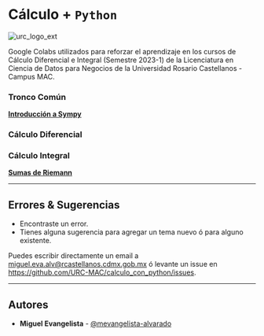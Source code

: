 # Cálculo + `Python`

![urc_logo_ext](https://github.com/URC-MAC/calculo_con_python/assets/28746720/776b5280-352f-42af-b356-16b02c5e21fc)

Google Colabs utilizados para reforzar el aprendizaje en los cursos de Cálculo Diferencial e Integral (Semestre 2023-1) de la Licenciatura en Ciencia de Datos para Negocios de la Universidad Rosario Castellanos - Campus MAC. 

### Tronco Común 
**[Introducción a Sympy](https://github.com/URC-MAC/calculo_con_python/blob/main/Intro_a_Sympy.ipynb)**

### Cálculo Diferencial 

### Cálculo Integral 
**[Sumas de Riemann](https://github.com/URC-MAC/calculo_con_python/blob/main/Sumas_de_Riemann.ipynb)**

___

## Errores & Sugerencias
 * Encontraste un error.
 * Tienes alguna sugerencia para agregar un tema nuevo ó para alguno existente.

Puedes escribir directamente un email a [miguel.eva.alv@rcastellanos.cdmx.gob.mx](mailto:miguel.eva.alv@rcastellanos.cdmx.gob.mx) ó levante un issue en https://github.com/URC-MAC/calculo_con_python/issues.
___

## Autores

 * **Miguel Evangelista** - [@mevangelista-alvarado](https://github.com/mevangelista-alvarado)

